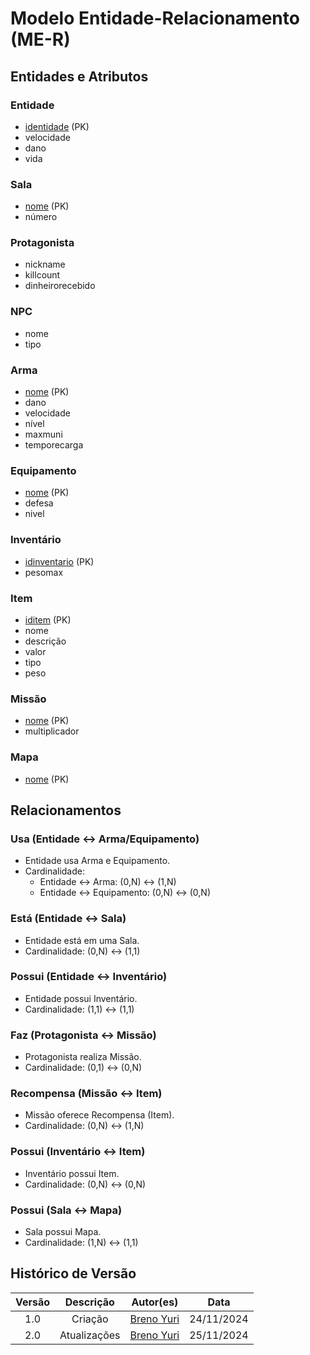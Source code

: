 
# Modelo Entidade-Relacionamento (ME-R)

## Entidades e Atributos

### Entidade
- <u>identidade</u> (PK)
- velocidade
- dano
- vida

### Sala
- <u>nome</u> (PK)
- número

### Protagonista
- nickname
- killcount
- dinheirorecebido

### NPC
- nome
- tipo

### Arma
- <u>nome</u> (PK)
- dano
- velocidade
- nível
- maxmuni
- temporecarga

### Equipamento
- <u>nome</u> (PK)
- defesa
- nivel

### Inventário
- <u>idinventario</u> (PK)
- pesomax

### Item
- <u>iditem</u> (PK)
- nome
- descrição
- valor
- tipo
- peso

### Missão
- <u>nome</u> (PK)
- multiplicador

### Mapa
- <u>nome</u> (PK)

## Relacionamentos

### Usa (Entidade ↔ Arma/Equipamento)
- Entidade usa Arma e Equipamento.
- Cardinalidade:
  - Entidade ↔ Arma: (0,N) ↔ (1,N)
  - Entidade ↔ Equipamento: (0,N) ↔ (0,N)

### Está (Entidade ↔ Sala)
- Entidade está em uma Sala.
- Cardinalidade: (0,N) ↔ (1,1)

### Possui (Entidade ↔ Inventário)
- Entidade possui Inventário.
- Cardinalidade: (1,1) ↔ (1,1)

### Faz (Protagonista ↔ Missão)
- Protagonista realiza Missão.
- Cardinalidade: (0,1) ↔ (0,N)

### Recompensa (Missão ↔ Item)
- Missão oferece Recompensa (Item).
- Cardinalidade: (0,N) ↔ (1,N)

### Possui (Inventário ↔ Item)
- Inventário possui Item.
- Cardinalidade: (0,N) ↔ (0,N)

### Possui (Sala ↔ Mapa)
- Sala possui Mapa.
- Cardinalidade: (1,N) ↔ (1,1)

## Histórico de Versão
 | Versão |     Descrição      |                     Autor(es)                     |    Data    |
| :----: | :----------------: | :-----------------------------------------------: | :--------: |
|  1.0   | Criação | [Breno Yuri](https://github.com/YuriBre) | 24/11/2024 |
|  2.0   | Atualizações | [Breno Yuri](https://github.com/YuriBre) | 25/11/2024 |
